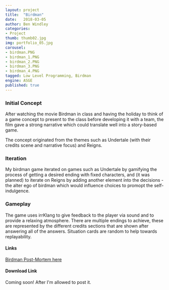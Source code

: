 ```yaml
---
layout: project
title:  "Birdman"
date:   2018-03-05
author: Ben Windley
categories:
- Project
thumb: thumb02.jpg
img: portfolio_05.jpg
carousel:
- birdman.PNG
- birdman_1.PNG
- birdman_2.PNG
- birdman_3.PNG
- birdman_4.PNG
tagged: Low Level Programming, Birdman
engine: ASGE
published: true
---
```


### Initial Concept

After watching the movie Birdman in class and having the holiday to think of a game concept to present to the class before developing it with a team, the film gave a strong narrative which could translate well into a story-based game. 

The concept originated from the themes such as Undertale (with their credits scene and narrative focus) and Reigns.

### Iteration

My birdman game iterated on games such as Undertale by gamifying the process of getting a desired ending with fixed characters, and (it was planned) to iterate on Reigns by adding another element into the decisions - the alter ego of birdman which would influence choices to promopt the self-indulgence.

### Gameplay

The game uses irrKlang to give feedback to the player via sound and to provide a relaxing atmosphere. There are multiple endings to achieve, these are represented by the different credits sections that are shown after answering all of the answers. Situation cards are random to help towards replayability.

#### Links
[Birdman Post-Mortem here](https://benwindley.github.io/blog/low-level%20programming/Birdman_PostMortem)

#### Download Link
Coming soon! After I'm allowed to post it.
